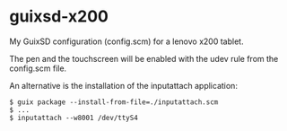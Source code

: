 # guixsd-x200
My GuixSD configuration (config.scm) for a lenovo x200 tablet.

The pen and the touchscreen will be enabled with the udev rule from the config.scm file.

An alternative is the installation of the inputattach application:
```
$ guix package --install-from-file=./inputattach.scm
$ ...
$ inputattach --w8001 /dev/ttyS4
```
